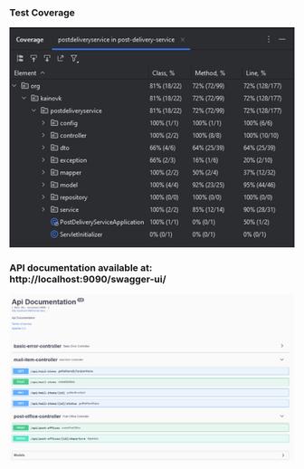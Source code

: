 ### Test Coverage
![cov.jpg](attachments/cov.jpg)

### API documentation available at: http://localhost:9090/swagger-ui/
![img.png](attachments/swagger-ui.png)

